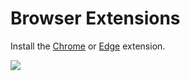 # Browser Extensions

Install the <a href="https://chrome.google.com/webstore/detail/instacalc/hfoojdaofolilkhakmhicmonbjmkpoai" target="_blank" rel="noopener noreferrer" class="">Chrome</a> or <a href="https://microsoftedge.microsoft.com/addons/detail/instacalc/geabodnelkpmpemdbjfniimhclafoldi" target="_blank" rel="noopener noreferrer" class="">Edge</a> extension.

<img src="https://instacalc.com/img/chrome/instacalc.chrome.2.png" />